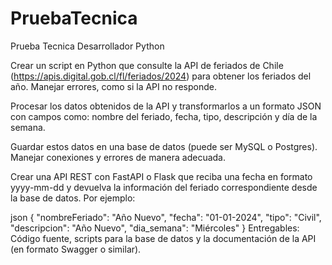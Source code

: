 # PruebaTecnica
Prueba Tecnica Desarrollador Python

Crear un script en Python que consulte la API de feriados de Chile (https://apis.digital.gob.cl/fl/feriados/2024) para obtener los feriados del año. Manejar errores, como si la API no responde.

Procesar los datos obtenidos de la API y transformarlos a un formato JSON con campos como: nombre del feriado, fecha, tipo, descripción y día de la semana.

Guardar estos datos en una base de datos (puede ser MySQL o Postgres). Manejar conexiones y errores de manera adecuada.

Crear una API REST con FastAPI o Flask que reciba una fecha en formato yyyy-mm-dd y devuelva la información del feriado correspondiente desde la base de datos. Por ejemplo:

json
{
    "nombreFeriado": "Año Nuevo",
    "fecha": "01-01-2024",
    "tipo": "Civil",
    "descripcion": "Año Nuevo",
    "dia_semana": "Miércoles"
}
Entregables: Código fuente, scripts para la base de datos y la documentación de la API (en formato Swagger o similar).
